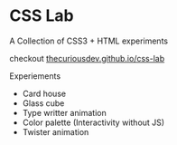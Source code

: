 # CSS Lab
A Collection of CSS3 + HTML experiments

checkout [thecuriousdev.github.io/css-lab](https://thecuriousdev.github.io/css-lab/)

Experiements
* Card house
* Glass cube
* Type writter animation
* Color palette (Interactivity without JS)
* Twister animation

